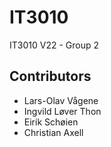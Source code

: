 # IT3010

IT3010 V22 - Group 2

## Contributors

- Lars-Olav Vågene
- Ingvild Løver Thon
- Eirik Schøien
- Christian Axell

